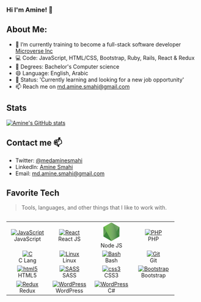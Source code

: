 ### Hi I'm Amine! 👋




## About Me:

- 🔭 I’m currently training to become a full-stack software developer <a href="https://www.microverse.org/">Microverse Inc</a>
- 💻 Code: JavaScript, HTML/CSS, Bootstrap, Ruby, Rails, React & Redux
- 👯 Degrees: Bachelor's Computer science
- 😄 Language: English, Arabic
- 🌱 Status: 'Currently learning and looking for a new job opportunity'
- 📫 Reach me on md.amine.smahi@gmail.com



## Stats
[![Amine's GitHub stats](https://github-readme-stats.vercel.app/api?username=medaminedev66&show_icons=true&theme=tokyonight)](https://github.com/anuraghazra/github-readme-stats)

## Contact me 📫

- Twitter: [@medaminesmahi](https://twitter.com/medaminesmahi)
- LinkedIn: [Amine Smahi](https://www.linkedin.com/in/mohammed-amine-smahi-1b8615187/)
- Email: md.amine.smahi@gmail.com

## Favorite Tech

> Tools, languages, and other things that I like to work with.


<table align="left">
  <tr>
    <td align="center" width="96">
      <a href="#aminesmahi-tech">
        <img src="https://upload.wikimedia.org/wikipedia/commons/thumb/9/99/Unofficial_JavaScript_logo_2.svg/1024px-Unofficial_JavaScript_logo_2.svg.png" width="48" height="48" alt="JavaScript" />
      </a>
      <br>JavaScript
    </td>
    <td align="center" width="96">
      <a href="#aminesmahi-tech">
        <img src="https://brandlogos.net/wp-content/uploads/2020/09/react-logo.png" width="48" height="48" alt="React" />
      </a>
      <br>React JS
    </td>
    <td align="center" width="96">
      <a href="#aminesmahi-tech">
        <img src="https://raw.githubusercontent.com/github/explore/80688e429a7d4ef2fca1e82350fe8e3517d3494d/topics/nodejs/nodejs.png" width="48" height="48" alt="Node JS" />
      </a>
      <br>Node JS
    </td>
    <td align="center" width="96">
      <a href="#aminesmahi-tech" >
        <img src="https://i.ibb.co/LzmYpDX/146-1466902-php-logo-png-transparent-php-logo-png-png-removebg-preview.png" width="48" height="48" alt="PHP" />
      </a>
      <br>PHP
    </td>
  </tr>
  
  <tr>
    <td align="center" width="96"> 
      <a href="#aminesmahi-tech" >
        <img src="https://img.icons8.com/color/452/c-programming.png" width="48" height="48" alt="C" />
      </a>
      <br>C Lang
    </td>
    <td align="center" width="96">
      <a href="#aminesmahi-tech" >
        <img src="https://camo.githubusercontent.com/d7574156c7a1844d3c2907bae0e76254cca759290c08e08a6ef2bd7543c8c0ca/68747470733a2f2f692e6962622e636f2f737331374b47302f63376238313133323437666563643833626439623565643562643366333464352d72656d6f766562672d707265766965772e706e67" width="48" height="48" alt="Linux" />
      </a>
      <br>Linux
    </td>
    <td align="center" width="96">
      <a href="#aminesmahi-tech">
        <img src="https://bashlogo.com/img/symbol/png/full_colored_dark.png" width="48" height="48" alt="Bash" />
      </a>
      <br>Bash
    </td>
    <td align="center" width="96">
      <a href="#aminesmahi-tech" >
        <img src="https://upload.wikimedia.org/wikipedia/commons/thumb/3/3f/Git_icon.svg/1200px-Git_icon.svg.png" width="48" height="48" alt="Git" />
      </a>
      <br>Git
    </td>
    </tr>
   <tr>
    <td align="center" width="96">
      <a href="#aminesmahi-tech">
        <img src="https://image.flaticon.com/icons/png/512/1216/1216733.png" width="48" height="48" alt="html5" />
      </a>
      <br>HTML5
    </td>
     <td align="center" width="96">
      <a href="#aminesmahi-tech">
        <img src="https://cdn3.iconfinder.com/data/icons/logos-and-brands-adobe/512/288_Sass-512.png" width="48" height="48" alt="SASS" />
      </a>
      <br>SASS
    </td>
     <td align="center" width="96"> 
      <a href="#aminesmahi-tech" >
        <img src="https://icon-library.com/images/css3-icon/css3-icon-28.jpg" width="48" height="48" alt="css3" />
      </a>
      <br>CSS3
    </td>
      <td align="center" width="96">
      <a href="#aminesmahi-tech">
        <img src="https://cdn.worldvectorlogo.com/logos/bootstrap-4.svg" width="48" height="48" alt="Bootstrap" />
      </a>
      <br>Bootstrap
    </td>
  </tr>
  </tr>
   <tr>
     <td align="center" width="96"> 
      <a href="#aminesmahi-tech" >
        <img src="https://cdn.worldvectorlogo.com/logos/redux.svg" width="48" height="48" alt="Redux" />
      </a>
      <br>Redux
    </td>
  <td align="center"  width="96">
      <a href="#aminesmahi-tech">
        <img src="https://upload.wikimedia.org/wikipedia/commons/thumb/9/98/WordPress_blue_logo.svg/480px-WordPress_blue_logo.svg.png" width="48" height="48" alt="WordPress" />
      </a>
      <br>WordPress
    </td>
  <td align="center"  width="96">
      <a href="#aminesmahi-tech">
        <img src="http://sdorway11.github.io/img/portfolio/C_.png" width="48" height="48" alt="WordPress" />
      </a>
      <br>C#
    </td>
  </tr>
  
</table>
<!-- links -->



[linkedin]: https://www.linkedin.com/in/aminesmahi "LinkedIn"
<!--
**medaminedev66/medaminedev66** is a ✨ _special_ ✨ repository because its `README.md` (this file) appears on your GitHub profile.

Here are some ideas to get you started:

- 🔭 I’m currently working on ...
- 🌱 I’m currently learning ...
- 👯 I’m looking to collaborate on ...
- 🤔 I’m looking for help with ...
- 💬 Ask me about ...
- 📫 How to reach me: ...
- 😄 Pronouns: ...
- ⚡ Fun fact: ...
-->
